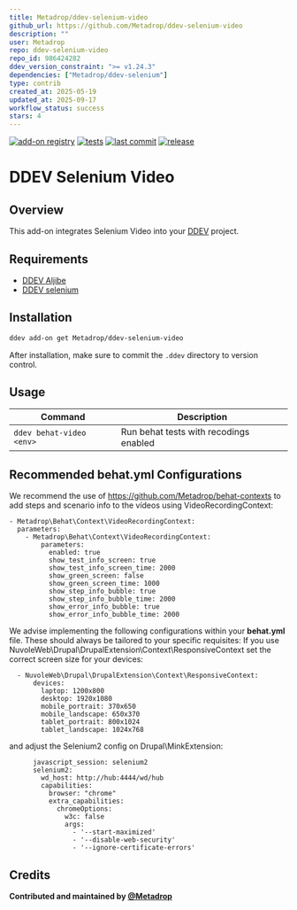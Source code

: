 ```yaml
---
title: Metadrop/ddev-selenium-video
github_url: https://github.com/Metadrop/ddev-selenium-video
description: ""
user: Metadrop
repo: ddev-selenium-video
repo_id: 986424282
ddev_version_constraint: ">= v1.24.3"
dependencies: ["Metadrop/ddev-selenium"]
type: contrib
created_at: 2025-05-19
updated_at: 2025-09-17
workflow_status: success
stars: 4
---
```


[![add-on registry](https://img.shields.io/badge/DDEV-Add--on_Registry-blue)](https://addons.ddev.com)
[![tests](https://github.com/Metadrop/ddev-selenium-video/actions/workflows/tests.yml/badge.svg?branch=main)](https://github.com/Metadrop/ddev-selenium-video/actions/workflows/tests.yml?query=branch%3Amain)
[![last commit](https://img.shields.io/github/last-commit/Metadrop/ddev-selenium-video)](https://github.com/Metadrop/ddev-selenium-video/commits)
[![release](https://img.shields.io/github/v/release/Metadrop/ddev-selenium-video)](https://github.com/Metadrop/ddev-selenium-video/releases/latest)

# DDEV Selenium Video

## Overview

This add-on integrates Selenium Video into your [DDEV](https://ddev.com/) project.

## Requirements
- [DDEV Aljibe](https://www.github.com/metadrop/ddev-aljibe)
- [DDEV selenium](https://www.github.com/metadrop/ddev-selenium)

## Installation

```bash
ddev add-on get Metadrop/ddev-selenium-video
```

After installation, make sure to commit the `.ddev` directory to version control.

## Usage

| Command                       | Description                            |
|-------------------------------|----------------------------------------|
| `ddev behat-video <env>`      | Run behat tests with recodings enabled |


## Recommended behat.yml Configurations
We recommend the use of https://github.com/Metadrop/behat-contexts to add steps and scenario info to the vídeos using VideoRecordingContext:
```
- Metadrop\Behat\Context\VideoRecordingContext:
  parameters:
    - Metadrop\Behat\Context\VideoRecordingContext:
        parameters:
          enabled: true
          show_test_info_screen: true
          show_test_info_screen_time: 2000
          show_green_screen: false
          show_green_screen_time: 1000
          show_step_info_bubble: true
          show_step_info_bubble_time: 2000
          show_error_info_bubble: true
          show_error_info_bubble_time: 2000
```


We advise implementing the following configurations within your **behat.yml** file. These should always be tailored to your specific requisites:
If you use NuvoleWeb\Drupal\DrupalExtension\Context\ResponsiveContext set the correct screen size for your devices:
```
  - NuvoleWeb\Drupal\DrupalExtension\Context\ResponsiveContext:
      devices:
        laptop: 1200x800
        desktop: 1920x1080
        mobile_portrait: 370x650
        mobile_landscape: 650x370
        tablet_portrait: 800x1024
        tablet_landscape: 1024x768
```

and adjust the Selenium2 config on Drupal\MinkExtension:
```
      javascript_session: selenium2
      selenium2:
        wd_host: http://hub:4444/wd/hub
        capabilities:
          browser: "chrome"
          extra_capabilities:
            chromeOptions:
              w3c: false
              args:
                - '--start-maximized'
                - '--disable-web-security'
                - '--ignore-certificate-errors'
```

## Credits

**Contributed and maintained by [@Metadrop](https://github.com/Metadrop)**
